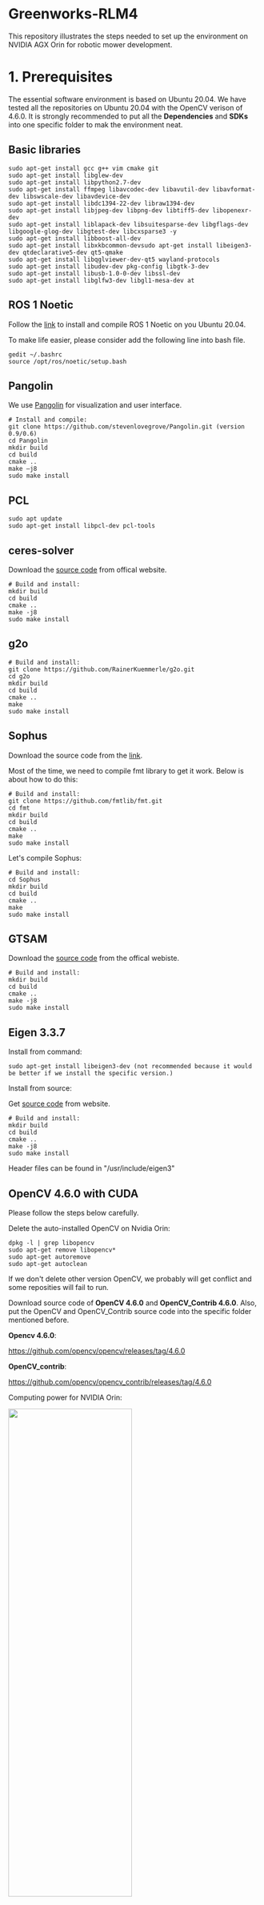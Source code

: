 # Greenworks-RLM4
This repository illustrates the steps needed to set up the environment on NVIDIA AGX Orin for robotic mower development.
# 1. Prerequisites  
The essential software environment is based on Ubuntu 20.04. We have tested all the repositories on Ubuntu 20.04 with the OpenCV verison of 4.6.0. It is strongly recommended to put all the **Dependencies** and **SDKs** into one specific folder to mak the environment neat.

## Basic libraries

``` 
sudo apt-get install gcc g++ vim cmake git
sudo apt-get install libglew-dev
sudo apt-get install libpython2.7-dev
sudo apt-get install ffmpeg libavcodec-dev libavutil-dev libavformat-dev libswscale-dev libavdevice-dev
sudo apt-get install libdc1394-22-dev libraw1394-dev
sudo apt-get install libjpeg-dev libpng-dev libtiff5-dev libopenexr-dev
sudo apt-get install liblapack-dev libsuitesparse-dev libgflags-dev libgoogle-glog-dev libgtest-dev libcxsparse3 -y
sudo apt-get install libboost-all-dev
sudo apt-get install libxkbcommon-devsudo apt-get install libeigen3-dev qtdeclarative5-dev qt5-qmake
sudo apt-get install libqglviewer-dev-qt5 wayland-protocols
sudo apt-get install libudev-dev pkg-config libgtk-3-dev
sudo apt-get install libusb-1.0-0-dev libssl-dev
sudo apt-get install libglfw3-dev libgl1-mesa-dev at
```
## ROS 1 Noetic

Follow the [link](http://wiki.ros.org/noetic/Installation/Ubuntu) to install and compile ROS 1 Noetic on you Ubuntu 20.04.

To make life easier, please consider add the following line into bash file.
```
gedit ~/.bashrc
source /opt/ros/noetic/setup.bash
```
## Pangolin
We use [Pangolin](https://github.com/stevenlovegrove/Pangolin) for visualization and user interface.

```
# Install and compile:
git clone https://github.com/stevenlovegrove/Pangolin.git (version 0.9/0.6)
cd Pangolin
mkdir build
cd build
cmake ..
make –j8
sudo make install
```
## PCL
```
sudo apt update
sudo apt-get install libpcl-dev pcl-tools
```
## ceres-solver

Download the [source code](https://github.com/ceres-solver/ceres-solver/releases/tag/1.14.0) from offical website.

```
# Build and install:
mkdir build
cd build
cmake ..
make -j8
sudo make install
```
## g2o

```
# Build and install:
git clone https://github.com/RainerKuemmerle/g2o.git
cd g2o
mkdir build
cd build
cmake ..
make
sudo make install
```
## Sophus

Download the source code from the [link](https://github.com/strasdat/Sophus/releases/tag/1.22.10).

Most of the time, we need to compile fmt library to get it work. Below is about how to do this:

```
# Build and install:
git clone https://github.com/fmtlib/fmt.git
cd fmt
mkdir build 
cd build
cmake ..
make
sudo make install
```

Let's compile Sophus:
```
# Build and install:
cd Sophus
mkdir build 
cd build
cmake ..
make
sudo make install
```
## GTSAM

Download the [source code](https://github.com/borglab/gtsam/releases/tag/4.1.0) from the offical webiste.

```
# Build and install:
mkdir build
cd build
cmake ..
make -j8
sudo make install
```
## Eigen 3.3.7

Install from command:

```
sudo apt-get install libeigen3-dev (not recommended because it would be better if we install the specific version.)
```

Install from source:

Get [source code](https://gitlab.com/libeigen/eigen/-/releases/3.3.7) from website.

```
# Build and install:
mkdir build
cd build
cmake ..
make -j8
sudo make install
```

Header files can be found in "/usr/include/eigen3"

## OpenCV 4.6.0 with CUDA 

Please follow the steps below carefully.

Delete the auto-installed OpenCV on Nvidia Orin:

```
dpkg -l | grep libopencv
sudo apt-get remove libopencv*
sudo apt-get autoremove
sudo apt-get autoclean
```
If we don't delete other version OpenCV, we probably will get conflict and some reposities will fail to run.

Download source code of **OpenCV 4.6.0** and **OpenCV_Contrib 4.6.0**. Also, put the OpenCV and OpenCV_Contrib source code into the specific folder mentioned before. 

**Opencv 4.6.0**:

https://github.com/opencv/opencv/releases/tag/4.6.0

**OpenCV_contrib**:

https://github.com/opencv/opencv_contrib/releases/tag/4.6.0

Computing power for NVIDIA Orin:

<img src="https://github.com/Xiushishen/Greenworks-RLM4/blob/main/support_files/cp.png" width = 70% height = 50% div align=center />


```
cd ~/path_to_folder/opencv-4.6.0/
mkdir build && cd build

cmake -D CMAKE_BUILD_TYPE=RELEASE \
        -D CMAKE_INSTALL_PREFIX=/usr/local/ \
        -D OPENCV_EXTRA_MODULES_PATH=../../opencv_contrib-4.6.0/modules \
        -D WITH_CUDA=ON \
        -D CUDA_ARCH_BIN=8.7 \
        -D CUDA_ARCH_PTX="" \
        -D ENABLE_FAST_MATH=ON \
        -D CUDA_FAST_MATH=ON \
        -D WITH_CUBLAS=ON \
        -D WITH_LIBV4L=ON \
        -D WITH_GSTREAMER=ON \
        -D WITH_GSTREAMER_0_10=OFF \
        -D WITH_QT=ON \
        -D WITH_OPENGL=ON \
        -D CUDA_NVCC_FLAGS="--expt-relaxed-constexpr" \
        -D WITH_TBB=ON \
        ..

# CUDA_ARCCH_BIN=8.7 (the amount of computing power for NVIDIA Orin)
# CMAKE_INSTALL_PREFIX=/usr/local/ (path to installation)
# OPENCV_EXTRA_MODULES_PATH=../../opencv_contrib-4.6.0/modules (path to additional module)

sudo make install -j8
```
Check if the CUDA-accelerated OpenCV is successfully installed:
```
# Install jtop:
sudo apt-get install python3-pip -y
sudo -H pip3 install -U jetson-stats
sudo systemctl restart jtop.service

# reboot if needed
reboot
```

Open terminal:
```
jtop
7 (go to INFO)

# if there is one line saying OpenCV: 4.6.0 with CUDA: YES, the OpenCV is successfully installed.
```
## CV_Bridge

```
# Build and install:
git clone https://github.com/ros-perception/vision_opencv.git -b noetic

# we only need the cv_bridge folder
cd cv_bridge
gedit ./CMakeLists.txt
# include OpenCV cmake file
include("/home/nvidia/ThirdParty/opencv-4.6.0/build/OpenCVConfig.cmake")
mkdir build && cd build
cmake ..
make -j8
sudo make install
```
How to use the cv_bridge:
```
# set this line in your project's CMakeLists.txt file just after the project(xxxx) syntax
set(cv_bridge_DIR /usr/local/share/cv_bridge/cmake)
```

## Livox-SDK

```
# Build and install:
git clone https://github.com/Livox-SDK/Livox-SDK.git
cd Livox-SDK
cd build && cmake ..
make
sudo make install
```
## Livox-SDK2

```
# Build and install:
git clone https://github.com/Livox-SDK/Livox-SDK2.git
cd ./Livox-SDK2/
mkdir build
cd build
cmake .. && make -j8
sudo make install
```

## realsense-t265 SDK

Please follow the [link](https://github.com/IntelRealSense/librealsense/blob/master/doc/installation.md) to install.

Download the [source code](https://github.com/IntelRealSense/librealsense/releases/tag/v2.50.0) from offical website.

```
# Build and install:
mkdir build
cd build
cmake -D CMAKE_BUILD_TYPE=Release .. 
make -j8
sudo make install
```
How to visualize and obtain parameters of T265:
```
realsense-viewer

rs-enumerate-devices -c
```

# 2. Repositories

## ORB-SLAM3

To better use ORBSLAM3 for robot mower software development, we are going to use a revised version for better intergration.

```
cd ~/orb_slam3_ws/src
git clone https://github.com/thien94/orb_slam3_ros.git
# add one line into the CMakeLists.txt
set(cv_bridge_DIR /usr/local/share/cv_bridge/cmake)
cd ../
catkin_make
```
Set config files (T265 Stereo-Inertial camera):
```
# According to T256 camera
Intrinsic Params:

PPX  -->  Camera.cx
PPY  -->  Camera.cy
Fx   -->  Camera.fx
Fy   -->  Camera.fy
Coeffs[0]  -->  Camera.k1
Coeffs[1]  -->  Camera.k2
Coeffs[2]  -->  Camera.k3
Coeffs[3]  -->  Camera.k4

Extrinsic Params:

Rotation_Matrix (Extrinsic from "Gyro" To "Fisheye 1")  --> Tbc.data.R
Rotation_Matrix[0][0]  -->  Tbc.data[0][0]
Rotation_Matrix[0][1]  -->  Tbc.data[0][1]
Rotation_Matrix[0][2]  -->  Tbc.data[0][2]
Rotation_Matrix[1][0]  -->  Tbc.data[1][0]
Rotation_Matrix[1][1]  -->  Tbc.data[1][1]
Rotation_Matrix[1][2]  -->  Tbc.data[1][2]
Rotation_Matrix[2][0]  -->  Tbc.data[2][0]
Rotation_Matrix[2][1]  -->  Tbc.data[2][1]
Rotation_Matrix[2][2]  -->  Tbc.data[2][2]

Translation Vector (Extrinsic from "Gyro" To "Fisheye 1")  --> Tbc.data.t
Translation_Vector[0]  -->  Tbc.data[0][3]
Translation_Vector[1]  -->  Tbc.data[1][3]
Translation_Vector[2]  -->  Tbc.data[2][3]

IMU intrinsic params:
# The four parameters are needed to be calibrated using imu_utils.
Gyr.avg-axis.gyr_n  -->  IMU.NoiseGyro
Gyr.avg-axis.gyr_w  -->  IMU.GyroWalk
Acc.avg-axis.acc_n  -->  IMU.NoiseAcc
Acc.avg-axis.acc_w  -->  IMU.AccWalk

```
Live stereo-inertial mode with Realsense T265

Modify the original rs_t265.launch to enable fisheye images and imu data (change unite_imu_method to linear_interpolation). Run rs-enumerate-devices -c to get the calibration parameters and modify config/Stereo-Inertial/RealSense_T265.yaml accordingly.

```
roslaunch realsense2_camera rs_t265.launch
roslaunch orb_slam3_ros rs_t265_stereo_inertial.launch
```

Please also check this repo for more information.
(https://github.com/shanpenghui/ORB_SLAM3_Fixed#73-set-camera-intrinsic--extrinsic-parameters)

## VINS-FUSION-GPU
If you are going to use OpenCV 4.x, you might encounter problems related deprecated outdated APIs. Please check [this](https://blog.csdn.net/m0_52457734/article/details/125343557) to solve them.

```
# Build and compile：

mkdir -p ~/vins_gpu_ws/src/vins-fusion-gpu/src/
cd ~/vins_gpu_ws/src/vins-fusion-gpu/src/
git clone https://github.com/pjrambo/VINS-Fusion-gpu.git

# Go to vins_estimator/CMakeLists.txt

Comment:
#include(/home/dji/opencv/build/OpenCVConfig.cmake)

Add:
set(cv_bridge_DIR /usr/local/share/cv_bridge/cmake)
include(/home/nvidia/ThirdParty/opencv-4.6.0/build/OpenCVConfig.cmake)

# Go to loop_fusion/CMakeLists.txt

Aomment:
#include(/home/dji/opencv/build/OpenCVConfig.cmake)

Add:
set(cv_bridge_DIR /usr/local/share/cv_bridge/cmake)
include(/home/nvidia/ThirdParty/opencv-4.6.0/build/OpenCVConfig.cmake)

catkin_make
```
If your other application do not require much GPU resources, I recommanded you to set

```
use_gpu: 1
use_gpu_acc_flow: 1
```
According to my test, on Nvidia Orin if you set this two parameters to 1 at the same time, the GPU usage is about 20%.

How to run vins_fusion:
```
roslaunch vins vins_rviz.launch
rosrun vins vins_node src/VINS-Fusion-gpu/config/realsense_t265/stereo_imu.yaml
(optional) rosrun loop_fusion loop_fusion_node src/VINS-Fusion-gpu/config/realsense_t265/stereo_imu.yaml
(optional only if you want to fuse gps) rosrun global_fusion global_fusion_node 
rosbag play YOUR_DATASET_FOLDER/data.bag
```

Dataset for testing:

**EuRoC:**
(https://projects.asl.ethz.ch/datasets/doku.php?id=kmavvisualinertialdatasets)

**KITTI:**
(https://www.cvlibs.net/datasets/kitti/eval_odometry.php)

## 超核IMU ROS Driver

```
# Build and run:
catkin_make
source devel/setup.bash
roslaunch imu_launch imu_msg.launch
```

Insufficient serial port permissions can be solved by:
```
sudo usermod -a -G dialout $USER
reboot
```

## livox_ros_driver

Most of the time, this repo will only be used for compiling other packages if we use Livox HAP lidar.

## livox_ros_driver2

Install and build:

```
git clone https://github.com/Livox-SDK/livox_ros_driver2.git ws_livox/src/livox_ros_driver2
source /opt/ros/noetic/setup.sh
./build.sh ROS1
```

How to run HAP Lidar:
```
ros2 launch livox_ros_driver2 rviz_HAP.launch
ros2 launch livox_ros_driver2 msg_HAP.launch
```
See official [documentation](https://github.com/Livox-SDK/livox_ros_driver2) for reference.

## FAST_LIO2

Install and build:

```
cd ~/$A_ROS_DIR$/src
git clone https://github.com/hku-mars/FAST_LIO.git
cd FAST_LIO
git submodule update --init
cd ../..
catkin_make
source devel/setup.bash
```
How to run:

```
cd ~/$FAST_LIO_ROS_DIR$
source devel/setup.bash
roslaunch fast_lio mapping_HAP.launch
```
Below is the config file for HAP Lidar:
```
common:
    lid_topic:  "/livox/lidar"
    imu_topic:  "/livox/imu"
    time_sync_en: false         # ONLY turn on when external time synchronization is really not possible
    time_offset_lidar_to_imu: 0.0 # Time offset between lidar and IMU calibrated by other algorithms, e.g. LI-Init (can be found in README).
                                  # This param will take effect no matter what time_sync_en is. So if the time offset is not known exactly, please set as 0.0

preprocess:
    lidar_type: 1                # 1 for Livox serials LiDAR, 2 for Velodyne LiDAR, 3 for ouster LiDAR, 
    scan_line: 128
    blind: 0.1

mapping:
    acc_cov: 0.1
    gyr_cov: 0.1
    b_acc_cov: 0.0001
    b_gyr_cov: 0.0001
    fov_degree:    120
    det_range:     150.0
    extrinsic_est_en:  true      # true: enable the online estimation of IMU-LiDAR extrinsic
    extrinsic_T: [ 0, 0, 0 ]
    extrinsic_R: [ 1, 0, 0,
                   0, 1, 0,
                   0, 0, 1]

publish:
    path_en:  false
    scan_publish_en:  true       # false: close all the point cloud output
    dense_publish_en: true       # false: low down the points number in a global-frame point clouds scan.
    scan_bodyframe_pub_en: true  # true: output the point cloud scans in IMU-body-frame

pcd_save:
    pcd_save_en: true
    interval: -1                 # how many LiDAR frames saved in each pcd file; 
                                 # -1 : all frames will be saved in ONE pcd file, may lead to memory crash when having too much frames.
```
## R3LIVE

R3LIVE is not supported on NVIDIA AGX Orin.

## robot_pose_ekf

EKF based robotic mower localization via IMU, GPS, odom and VIO (VINS-FUSION).

If this is your first time installing this package, you probably counter this error especially on Ubuntu 20.04.
```
No package 'orocos-bfl' found
```
Here is how to solve it:
```
sudo apt-get install liborocos-bfl-dev
```
Detailed information:

(https://blog.csdn.net/shoufei403/article/details/102655696)

## OpenVINS

The [document](https://docs.openvins.com/) made by Dr. Huang's lab is really comprehensive and precise. It provides all the knowledge about how to compile and understand the codes.

However, we would like to illustrate more details based on the NVIDIA AGX Orin.

Build and compile on ROS 1 Noetic:
```
# Prerequisite:
sudo apt-get install libboost-all-dev
sudo sh -c 'echo "deb http://packages.ros.org/ros/ubuntu $(lsb_release -sc) main" > /etc/apt/sources.list.d/ros-latest.list'
sudo apt-key adv --keyserver 'hkp://keyserver.ubuntu.com:80' --recv-key C1CF6E31E6BADE8868B172B4F42ED6FBAB17C654
sudo apt-get update
export ROS1_DISTRO=noetic # kinetic=16.04, melodic=18.04, noetic=20.04
sudo apt-get install ros-$ROS1_DISTRO-desktop-full
sudo apt-get install python3-catkin-tools python3-osrf-pycommon # ubuntu 20.04
```
```
# Clone and compile:
mkdir -p ~/workspace/open_vins_ws/src/
cd ~/workspace/open_vins_ws/src/
git clone https://github.com/rpng/open_vins/
cd ..
catkin_catkin # ROS1
```
```
# Because we have made the **cv_bridge** from source code, we have to add the dependencies into CMakeLists.txt

# In ov_core, add the line below to its CMakeLists.txt.
set(cv_bridge_DIR /usr/local/share/cv_bridge/cmake)

# In ov_msckf, add the line below to its CMakeLists.txt.
set(cv_bridge_DIR /usr/local/share/cv_bridge/cmake)
```
```
# Additional Evaluation Requirements
sudo apt-get install python3-dev python3-matplotlib python3-numpy python3-psutil python3-tk # for python3 systems
```
## Field2Cover 

Please follow the offical [document](https://fields2cover.github.io/index.html) for more details about the coverage planning package.

```
# Build and install:
git clone https://github.com/Fields2Cover/Fields2Cover src/fields2cover
git clone https://github.com/Fields2Cover/fields2cover_ros src/fields2cover_ros
rosdep install -r --ignore-src --from-paths .

If using ROS 1:
catkin_make_isolated

If using ROS 2:
colcon build
```
We have encountered some errors or problems during roslaunch. Fortunately, we have provided several solutions to these errors.

if **rviz_plugins/AerialMapDisplay’ fail to load**:
```
sudo apt-get install ros-noetic-rviz-satellite
```
```
# If you have such errors, it is probably related to the version of PROJ library.
  
ERROR 1: PROJ: proj_create_from_database: SQLite error on SELECT name, type, coordinate_system_auth_name, coordinate_system_code, datum_auth_name, datum_code, area_of_use_auth_name, area_of_use_code, text_definition, deprecated FROM geodetic_crs WHERE auth_name = ? AND code = ?: no such column: area_of_use_auth_name
ERROR 1: PROJ: proj_create_from_database: SQLite error on SELECT name, type, coordinate_system_auth_name, coordinate_system_code, datum_auth_name, datum_code, area_of_use_auth_name, area_of_use_code, text_definition, deprecated FROM geodetic_crs WHERE auth_name = ? AND code = ?: no such column: area_of_use_auth_name
ERROR 1: PROJ: proj_create_from_database: SQLite error on SELECT name, coordinate_system_auth_name, coordinate_system_code, geodetic_crs_auth_name, geodetic_crs_code, conversion_auth_name, conversion_code, area_of_use_auth_name, area_of_use_code, text_definition, deprecated FROM projected_crs WHERE auth_name = ? AND code = ?: no such column: area_of_use_auth_name
ERROR 1: PROJ: proj_create: unrecognized format / unknown name
ERROR 6: Cannot find coordinate operations from `' to `'
```
How to solve it:
```
# Please check the current version or PROJ. Packages named like libproj-dev, proj-bin, proj-data are related to PROJ.
dpkg -l | grep proj

ii  libapache-pom-java                         18-1                                  all          Maven metadata for all Apache Software projects
ii  libcommons-parent-java                     43-1                                  all          Maven metadata for Apache Commons project
ii  libfprint-2-2:arm64                        1:1.90.2+tod1-0ubuntu1~20.04.10       arm64        async fingerprint library of fprint project, shared libraries
ii  libproj-dev:arm64                          6.3.1-1                               arm64        Cartographic projection library (development files)
ii  libproj15:arm64                            6.3.1-1                               arm64        Cartographic projection library
ii  libwebrtc-audio-processing1:arm64          0.3.1-0ubuntu3                        arm64        AudioProcessing module from the WebRTC project.
ii  proj-bin                                   6.3.1-1                               arm64        Cartographic projection library (tools)
ii  proj-data                                  6.3.1-1                               all          Cartographic projection filter and library (datum package)
ii  python3-incremental                        16.10.1-3.2                           all          Library for versioning Python projects.

The compilable version should be 6.3.1-1. If you have the version proj-data which is not 6.3.1-1, please use the lines below to delete it and install the right one.
sudo apt-get remove --purge proj-data

# check the available version if you want.
apt-cache policy proj-data
sudo apt-get install proj-data=6.3.1-1
```
Now, you should be good to go. 
```
roslaunch fields2cover_ros view_field.launch
```

## realsense-ros

Build and compile:
```
mkdir t265_ws && cd t265_ws
mkdir src && cd src
git clone https://github.com/IntelRealSense/realsense-ros.git
cd realsense2_camera
gedit CMakeLists.txt

# add one line before **find_package**.
set(cv_bridge_DIR /usr/local/share/cv_bridge/cmake)

# go back to the worksapce and compile the package
catkin_make
```

How to run:
```
source devel/setup.bash
roslaunch realsense2_camera rs_t265.launch 
```

Here is how to revise the rs_t265.launch based on RealSense T265 camera:
```
<!--
Important Notice: For wheeled robots, odometer input is a requirement for robust
and accurate tracking. The relevant APIs will be added to librealsense and
ROS/realsense in upcoming releases. Currently, the API is available in the
https://github.com/IntelRealSense/librealsense/blob/master/third-party/libtm/libtm/include/TrackingDevice.h#L508-L515.
-->
<launch>
  <arg name="serial_no"           default=""/>
  <arg name="usb_port_id"         default=""/>
  <arg name="device_type"         default="t265"/>
  <arg name="json_file_path"      default=""/>
  <arg name="camera"              default="camera"/>
  <arg name="tf_prefix"           default="$(arg camera)"/>

  <arg name="fisheye_width"       default="848"/> 
  <arg name="fisheye_height"      default="800"/>
  <arg name="enable_fisheye1"     default="true"/>
  <arg name="enable_fisheye2"     default="true"/>

  <arg name="fisheye_fps"         default="30"/>

  <arg name="gyro_fps"            default="200"/>
  <arg name="accel_fps"           default="62"/>
  <arg name="enable_gyro"         default="true"/>
  <arg name="enable_accel"        default="true"/>
  <arg name="enable_pose"         default="true"/>

  <arg name="enable_sync"           default="true"/>

  <arg name="linear_accel_cov"      default="0.01"/>
  <arg name="initial_reset"         default="false"/>
  <arg name="reconnect_timeout"     default="6.0"/>
  <arg name="unite_imu_method"      default="linear_interpolation"/>

  <arg name="publish_odom_tf"     default="true"/>
  
  <group ns="$(arg camera)">
    <include file="$(find realsense2_camera)/launch/includes/nodelet.launch.xml">
      <arg name="tf_prefix"                value="$(arg tf_prefix)"/>
      <arg name="serial_no"                value="$(arg serial_no)"/>
      <arg name="usb_port_id"              value="$(arg usb_port_id)"/>
      <arg name="device_type"              value="$(arg device_type)"/>
      <arg name="json_file_path"           value="$(arg json_file_path)"/>

      <arg name="enable_sync"              value="$(arg enable_sync)"/>

      <arg name="fisheye_width"            value="$(arg fisheye_width)"/>
      <arg name="fisheye_height"           value="$(arg fisheye_height)"/>
      <arg name="enable_fisheye1"          value="$(arg enable_fisheye1)"/>
      <arg name="enable_fisheye2"          value="$(arg enable_fisheye2)"/>

      <arg name="fisheye_fps"              value="$(arg fisheye_fps)"/>
      <arg name="gyro_fps"                 value="$(arg gyro_fps)"/>
      <arg name="accel_fps"                value="$(arg accel_fps)"/>
      <arg name="enable_gyro"              value="$(arg enable_gyro)"/>
      <arg name="enable_accel"             value="$(arg enable_accel)"/>
      <arg name="enable_pose"              value="$(arg enable_pose)"/>

      <arg name="linear_accel_cov"         value="$(arg linear_accel_cov)"/>
      <arg name="initial_reset"            value="$(arg initial_reset)"/>
      <arg name="reconnect_timeout"        value="$(arg reconnect_timeout)"/>
      <arg name="unite_imu_method"         value="$(arg unite_imu_method)"/>

      <arg name="publish_odom_tf"          value="$(arg publish_odom_tf)"/>
    </include>
  </group>
</launch>
```
# 3. Calibration
## livox_camera_calib

Install and build:

```
cd ~/lidar_cam_calib_ws/src
git clone https://github.com/hku-mars/livox_camera_calib.git
cd ../
catkin_make
source ~/lidar_cam_calib_ws/devel/setup.bash
```

How to run it:

```
roslaunch livox_camera_calib calib.launch
```
Below is the calib.yaml:
```
# Data path. adjust them!
common:
    image_file: "/home/nvidia/robotics/lidar_cam_calib_ws/src/livox_camera_calib/data/7.jpg"
    pcd_file: "/home/nvidia/robotics/lidar_cam_calib_ws/src/livox_camera_calib/data/7.pcd"
    result_file: "/home/nvidia/robotics/lidar_cam_balib_ws/src/livox_camera_calib/result/extrinsic.txt"

# Camera Parameters. Adjust them!
camera:
    camera_matrix: [701.417236328125, 0.0, 639.5635986328125,
                0.0,     701.0556030273438,  362.57061767578125,
                0.0,     0.0,      1.0     ] 
    dist_coeffs: [-0.047434888780117035, -0.012185392901301384, 0.000674429873470217, -0.0011172627564519644, 0.000000] 

# Calibration Parameters.!
calib:
    calib_config_file: "/home/nvidia/robotics/lidar_cam_calib_ws/src/livox_camera_calib/config/config_outdoor.yaml"
    use_rough_calib: true # set true if your initial_extrinsic is bad
```
Below is the config_outdoor.yaml:
```
%YAML:1.0

# Topic name in rosbag
PointCloudTopic: "/livox/lidar"
ImageTopic: "/camera/color/image_raw"

# Lidar Data type(custom msg or pointcloud2)
Data.custom_msg: 0
# Initial extrinsic (usually provided by hand measurement or cad design)

ExtrinsicMat: !!opencv-matrix # Lidar -> camera
  rows: 4
  cols: 4
  dt: d
  data: [0.0,   -1.0,   0.0,    0.0,
         0.0,  0.0,  -1.0,    0.0,
         1.0,   0.0,    0.0,    0.0,
         0.0,   0.0,    0.0,    1.0]
# Params for Canny Edge Extraction

Canny.gray_threshold: 20
Canny.len_threshold: 200

# Params for Voxel Cutting & Plane Fitting & Edge Extraction
Voxel.size: 1.0
Voxel.down_sample_size: 0.02
Plane.min_points_size: 60
Plane.normal_theta_min: 30
Plane.normal_theta_max: 150
Plane.max_size: 5
Ransac.dis_threshold: 0.015
Ransac.iter_num: 200
Edge.min_dis_threshold: 0.03
Edge.max_dis_threshold: 0.06

# Params for color point clouds
Color.dense: 1
Color.intensity_threshold: 10
```
The ExtrinsicMat is the extrinsic matrix between camera and Lidar, which is needed to modify depending on your sensor layout.
## imu_utils

## kalibr

# 4. Percpetion

## YOLOv7

Below is about how to install and compile YOLOv7 on NVIDIA AGX Orin. Before we get started, please make sure **conda** is successfully installed.

```
# Create conda environment for YOLOv7
conda create -n yolov7 python=3.8
conda activate yolov7

# Install system packages required by PyTorch
sudo apt-get -y update
sudo apt-get -y install autoconf bc build-essential g++-8 gcc-8 clang-8 lld-8 gettext-base gfortran-8 iputils-ping libbz2-dev libc++-dev libcgal-dev libffi-dev libfreetype6-dev libhdf5-dev libjpeg-dev liblzma-dev libncurses5-dev libncursesw5-dev libpng-dev libreadline-dev libssl-dev libsqlite3-dev libxml2-dev libxslt-dev locales moreutils openssl python-openssl rsync scons python3-pip libopenblas-dev;
```
Before installing Pytorch, please check the version of your Jetpack.
```
sudo apt-cache show nvidia-jetpack
```
Below is the detailed information about your Jetpack. You need to find the corresponding Pytorch version based on Jetpack version.
```
nvidia@nvidia-desktop:~$ sudo apt-cache show nvidia-jetpack
[sudo] password for nvidia: 
Package: nvidia-jetpack
Version: 5.1.2-b104
Architecture: arm64
Maintainer: NVIDIA Corporation
Installed-Size: 194
Depends: nvidia-jetpack-runtime (= 5.1.2-b104), nvidia-jetpack-dev (= 5.1.2-b104)
Homepage: http://developer.nvidia.com/jetson
Priority: standard
Section: metapackages
Filename: pool/main/n/nvidia-jetpack/nvidia-jetpack_5.1.2-b104_arm64.deb
Size: 29304
SHA256: fda2eed24747319ccd9fee9a8548c0e5dd52812363877ebe90e223b5a6e7e827
SHA1: 78c7d9e02490f96f8fbd5a091c8bef280b03ae84
MD5sum: 6be522b5542ab2af5dcf62837b34a5f0
Description: NVIDIA Jetpack Meta Package
Description-md5: ad1462289bdbc54909ae109d1d32c0a8
```
The link below you can check the version correspondence. For me, I have the Jetpack version of **Version: 5.1.2-b104**, I should be using JetPack 5 PyTorch v2.1.0.

https://forums.developer.nvidia.com/t/pytorch-for-jetson/72048

<img src="https://github.com/Xiushishen/Greenworks-RLM4/blob/main/support_files/jetpackversion.png" width = 70% height = 50% div align=center />

Now, you can install PyTorch with the following steps:
```
export TORCH_INSTALL=https://developer.download.nvidia.com/compute/redist/jp/v$JP_VERSION/pytorch/$PYT_VERSION
Where:
**JP_VERSION**
    The major and minor version of JetPack you are using, such as 461 for JetPack 4.6.1 or 50 for JetPack 5.0. 
**PYT_VERSION**
    The released version of the PyTorch wheel.

For example:

export TORCH_INSTALL=https://developer.download.nvidia.cn/compute/redist/jp/v512/pytorch/torch-2.1.0a0+41361538.nv23.06-cp38-cp38-linux_aarch64.whl
python3 -m pip install --upgrade pip;
python3 -m pip install numpy==1.26.1
python3 -m pip install --no-cache $TORCH_INSTALL
```

Attention: Python 3.8 does not support numpy version that is over 1.24, so the step above might fail. Please consider doing below:
```
pip install numpy==1.19.5
```
How to verify if Pytorch is successfully installed:

```
# From the terminal, run:
python
# Import PyTorch:
>>> import torch
```
If PyTorch was installed correctly, this command should execute without error. 

For more reference, please check the link below.

https://docs.nvidia.com/deeplearning/frameworks/install-pytorch-jetson-platform/index.html

Now you can install torchvision:

Check your corresponding torchvision for the Pytorch installed. For me, the corresponding torchvision is **0.16.0**.

https://blog.csdn.net/shiwanghualuo/article/details/122860521

```
sudo apt-get update
sudo apt-get upgrade
sudo apt-get install libjpeg-dev zlib1g-dev libpython3-dev libavcodec-dev libavformat-dev libswscale-dev 
git clone --branch v0.16.0 https://github.com/pytorch/vision torchvision
cd torchvision
export BUILD_VERSION=0.16.0
# the step below might take longer time because we build from source.
python3 setup.py install --user
```
If there are no errors, torchvision is successfully installed. Repeat the previous verification step to check if everything is good.
```
python
>>> import torch
>>> import torchvision
```
If we miss any libraries, we can just pip install it until there are no errors.

Finally, we can install and compile YOLOv7:
```
git clone https://github.com/WongKinYiu/yolov7
```
```
vim requirements.txt
# comment out the two lines.
torch>=1.7.0,!=1.12.0
torchvision>=0.8.1,!=0.13.0
```
**If you do not comment out the two lines above, the torch will be CPU version instead of GPU version.**
```
pip install -r requirements.txt
```
Download the weight from github, and you can test:
```
python detect.py --weights weights/yolov7.pt --source inference/images 
```

References:

https://blog.csdn.net/lanyan90/article/details/131439255

https://blog.csdn.net/lanyan90/article/details/131411549?spm=1001.2014.3001.5502

-----------------------------------------------------
# 5. CANbus and ROS Connection
The software for CANbus and ROS communication can be found in this repo. It subscribes the /cmd_vel message and output the RPMs for both rear wheels. Meanwhile, it receives the CANbus message outputed from both rear wheels and converts them to ROS message of odometry.

## Jetson AGX Orin CAN Communication

Please follow the [offical document](https://docs.nvidia.com/jetson/archives/r35.1/DeveloperGuide/text/HR/ControllerAreaNetworkCan.html#enabling-can) for detailed information. Based on my testing experiences, the following steps should be executed and should work well.

Before getting started, we should be familer with the hardware layout and parameter settings of the Nvidia Orin.
<img src="https://github.com/Xiushishen/Greenworks-RLM4/blob/main/support_files/can.png" width = 70% height = 50% div align=center />


```



```



## ROS 1 Message to CAN
https://developer.nvidia.com/embedded/learn/jetson-agx-orin-devkit-user-guide/developer_kit_layout.html


https://forums.developer.nvidia.com/t/jetson-orin-nx-can-candump-can0-messages-cannot-be-received-but-cansend-can-be-sent/261012/7

https://docs.nvidia.com/jetson/archives/r35.1/DeveloperGuide/text/HR/ControllerAreaNetworkCan.html#enabling-can
